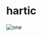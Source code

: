 # hartic

![one](https://user-images.githubusercontent.com/17213356/69510654-8ef2d000-0f1c-11ea-95cb-37b199227560.png)
